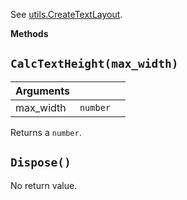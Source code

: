See [utils.CreateTextLayout](../namespaces/utils.md#utilscreatetextlayouttext-font_name-font_size-font_weight-font_style-font_stretch-text_alignment-paragraph_alignment-word_wrapping-trimming_granularity).

**Methods**
## `CalcTextHeight(max_width)`
|Arguments|||
|---|---|---|
|max_width|`number`|

Returns a `number`.

## `Dispose()`

No return value.
